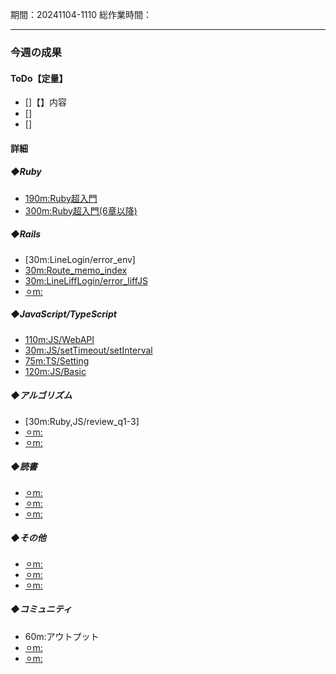 期間：20241104-1110
総作業時間：


---

### 今週の成果
#### ToDo【定量】
- []【】内容
- []
- []

#### 詳細
##### ◆Ruby
  - [190m:Ruby超入門](https://github.com/yu-ka3028/TIL/blob/main/Ruby/202411070845.md)
  - [300m:Ruby超入門(6章以降)](https://github.com/yu-ka3028/TIL/blob/main/Ruby/202411091345.md)
  
##### ◆Rails
  - [30m:LineLogin/error_env]
  - [30m:Route_memo_index]()
  - [30m:LineLiffLogin/error_liffJS]()
  - [⚪︎m:]()

##### ◆JavaScript/TypeScript
  - [110m:JS/WebAPI](https://github.com/yu-ka3028/TIL/blob/main/JS&TS/Udemy_JS/202411051820.md)
  - [30m:JS/setTimeout/setInterval](https://github.com/yu-ka3028/TIL/blob/main/JS&TS/Udemy_JS/202411061315.md)
  - [75m:TS/Setting](https://github.com/yu-ka3028/TIL/blob/main/JS&TS/Udemy_TS/202411061645.md)
  - [120m:JS/Basic](https://github.com/yu-ka3028/TIL/blob/main/JS&TS/Udemy_JS/202411062015.md)

##### ◆アルゴリズム
  - [30m:Ruby,JS/review_q1-3]
  - [⚪︎m:]()
  - [⚪︎m:]()

##### ◆読書
  - [⚪︎m:]()
  - [⚪︎m:]()
  - [⚪︎m:]()

##### ◆その他
  - [⚪︎m:]()
  - [⚪︎m:]()
  - [⚪︎m:]()

##### ◆コミュニティ
   - 60m:アウトプット
   - [⚪︎m:]()
   - [⚪︎m:]()


